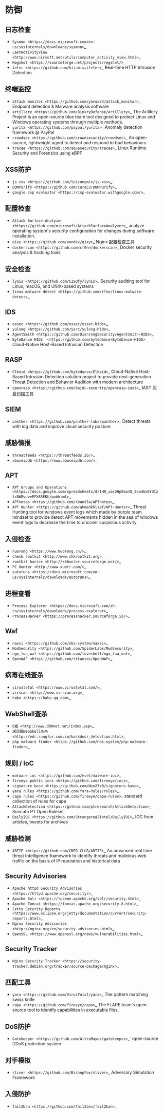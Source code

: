 防御
========================================

日志检查
----------------------------------------
- `Sysmon <https://docs.microsoft.com/en-us/sysinternals/downloads/sysmon>`_
- `LastActivityView <http://www.nirsoft.net/utils/computer_activity_view.html>`_
- `Regshot <https://sourceforge.net/projects/regshot/>`_
- `teler <https://github.com/kitabisa/teler>`_ Real-time HTTP Intrusion Detection

终端监控
----------------------------------------
- `attack monitor <https://github.com/yarox24/attack_monitor>`_ Endpoint detection & Malware analysis software
- `artillery <https://github.com/BinaryDefense/artillery>`_ The Artillery Project is an open-source blue team tool designed to protect Linux and Windows operating systems through multiple methods.
- `yurita <https://github.com/paypal/yurita>`_ Anomaly detection framework @ PayPal
- `crowdsec <https://github.com/crowdsecurity/crowdsec>`_ An open-source, lightweight agent to detect and respond to bad behaviours
- `tracee <https://github.com/aquasecurity/tracee>`_ Linux Runtime Security and Forensics using eBPF

XSS防护
----------------------------------------
- `js xss <https://github.com/leizongmin/js-xss>`_
- `DOMPurify <https://github.com/cure53/DOMPurify>`_
- `google csp evaluator <https://csp-evaluator.withgoogle.com/>`_

配置检查
----------------------------------------
- `Attack Surface Analyzer <https://github.com/microsoft/AttackSurfaceAnalyzer>`_ analyze operating system's security configuration for changes during software installation.
- `gixy <https://github.com/yandex/gixy>`_ Nginx 配置检查工具
- `dockerscan <https://github.com/cr0hn/dockerscan>`_ Docker security analysis & hacking tools

安全检查
----------------------------------------
- `lynis <https://github.com/CISOfy/lynis>`_ Security auditing tool for Linux, macOS, and UNIX-based systems
- `linux malware detect <https://github.com/rfxn/linux-malware-detect>`_

IDS
----------------------------------------
- `ossec <https://github.com/ossec/ossec-hids>`_
- `yulong <https://github.com/ysrc/yulong-hids>`_
- `AgentSmith <https://github.com/DianrongSecurity/AgentSmith-HIDS>`_
- `ByteDance HIDS  <https://github.com/bytedance/ByteDance-HIDS>`_ Cloud-Native Host-Based Intrusion Detection

RASP
----------------------------------------
- `Elkeid <https://github.com/bytedance/Elkeid>`_ Cloud-Native Host-Based Intrusion Detection solution project to provide next-generation Threat Detection and Behavior Audition with modern architecture
- `openrasp <https://github.com/baidu-security/openrasp-iast>`_ IAST 灰盒扫描工具

SIEM
----------------------------------------
- `panther <https://github.com/panther-labs/panther>`_ Detect threats with log data and improve cloud security posture

威胁情报
----------------------------------------
- `threatfeeds <https://threatfeeds.io/>`_
- `abuseipdb <https://www.abuseipdb.com/>`_

APT
----------------------------------------
- `APT Groups and Operations <https://docs.google.com/spreadsheets/d/1H9_xaxQHpWaa4O_Son4Gx0YOIzlcBWMsdvePFX68EKU/pubhtml>`_
- `APTnotes <https://github.com/kbandla/APTnotes>`_
- `APT Hunter <https://github.com/ahmedkhlief/APT-Hunter>`_ Threat Hunting tool for windows event logs which made by purple team mindset to provide detect APT movements hidden in the sea of windows event logs to decrease the time to uncover suspicious activity

入侵检查
----------------------------------------
- `huorong <https://www.huorong.cn/>`_
- `check rootkit <http://www.chkrootkit.org>`_
- `rootkit hunter <http://rkhunter.sourceforge.net/>`_
- `PC Hunter <http://www.xuetr.com/>`_
- `autoruns <https://docs.microsoft.com/en-us/sysinternals/downloads/autoruns>`_

进程查看
----------------------------------------
- `Process Explorer <https://docs.microsoft.com/zh-cn/sysinternals/downloads/process-explorer>`_
- `ProcessHacker <https://processhacker.sourceforge.io/>`_

Waf
----------------------------------------
- `naxsi <https://github.com/nbs-system/naxsi>`_
- `ModSecurity <https://github.com/SpiderLabs/ModSecurity>`_
- `ngx_lua_waf <https://github.com/loveshell/ngx_lua_waf>`_
- `OpenWAF <https://github.com/titansec/OpenWAF>`_

病毒在线查杀
----------------------------------------
- `virustotal <https://www.virustotal.com/>`_
- `virscan <http://www.virscan.org>`_
- `habo <https://habo.qq.com>`_

WebShell查杀
----------------------------------------
- `D盾 <http://www.d99net.net/index.asp>`_
- `深信服WebShell查杀 <http://edr.sangfor.com.cn/backdoor_detection.html>`_
- `php malware finder <https://github.com/nbs-system/php-malware-finder>`_

规则 / IoC
----------------------------------------
- `malware ioc <https://github.com/eset/malware-ioc>`_
- `fireeye public iocs <https://github.com/fireeye/iocs>`_
- `signature base <https://github.com/Neo23x0/signature-base>`_
- `yara rules <https://github.com/Yara-Rules/rules>`_
- `capa rules <https://github.com/fireeye/capa-rules>`_ standard collection of rules for capa
- `AttackDetection <https://github.com/ptresearch/AttackDetection>`_ Suricata PT Open Ruleset
- `DailyIOC <https://github.com/StrangerealIntel/DailyIOC>`_ IOC from articles, tweets for archives

威胁检测
----------------------------------------
- `ARTIF <https://github.com/CRED-CLUB/ARTIF>`_ An advanced real time threat intelligence framework to identify threats and malicious web traffic on the basis of IP reputation and historical data

Security Advisories
----------------------------------------
- `Apache httpd Security Advisories  <https://httpd.apache.org/security/>`_
- `Apache Solr <https://lucene.apache.org/solr/security.html>`_
- `Apache Tomcat <https://tomcat.apache.org/security-8.html>`_
- `Jetty Security Reports <https://www.eclipse.org/jetty/documentation/current/security-reports.html>`_
- `Nginx Security Advisories <http://nginx.org/en/security_advisories.html>`_
- `OpenSSL <https://www.openssl.org/news/vulnerabilities.html>`_

Security Tracker
----------------------------------------
- `Nginx Security Tracker <https://security-tracker.debian.org/tracker/source-package/nginx>`_

匹配工具
----------------------------------------
- `yara <https://github.com/VirusTotal/yara>`_ The pattern matching swiss knife
- `capa <https://github.com/fireeye/capa>`_ The FLARE team's open-source tool to identify capabilities in executable files.

DoS防护
----------------------------------------
- `Gatekeeper <https://github.com/AltraMayor/gatekeeper>`_` open-source DDoS protection system

对手模拟
----------------------------------------
- `sliver <https://github.com/BishopFox/sliver>`_ Adversary Simulation Framework

入侵防护
----------------------------------------
- `fail2ban <https://github.com/fail2ban/fail2ban>`_
